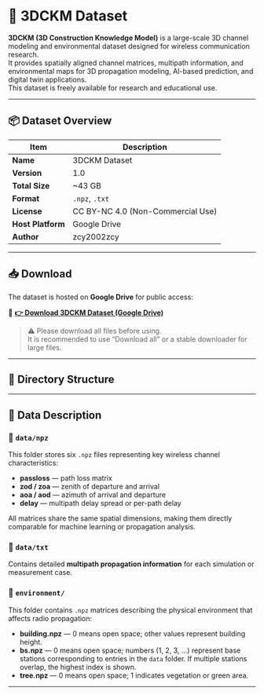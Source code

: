 # 🧱 3DCKM Dataset

**3DCKM (3D Construction Knowledge Model)** is a large-scale 3D channel modeling and environmental dataset designed for wireless communication research.  
It provides spatially aligned channel matrices, multipath information, and environmental maps for 3D propagation modeling, AI-based prediction, and digital twin applications.  
This dataset is freely available for research and educational use.

---

## 📦 Dataset Overview

| Item | Description |
|------|--------------|
| **Name** | 3DCKM Dataset |
| **Version** | 1.0 |
| **Total Size** | ~43 GB |
| **Format** | `.npz`, `.txt` |
| **License** | CC BY-NC 4.0 (Non-Commercial Use) |
| **Host Platform** | Google Drive |
| **Author** | zcy2002zcy |

---

## 📥 Download

The dataset is hosted on **Google Drive** for public access:

🔗 **[👉 Download 3DCKM Dataset (Google Drive)](https://drive.google.com/drive/folders/1qVRvR847noCDPFYs3oZ7_vBibmiLEwc1?usp=sharing)**

> ⚠️ Please download all files before using.  
> It is recommended to use “Download all” or a stable downloader for large files.

---

## 📂 Directory Structure


---

## 🧩 Data Description

### 🔹 `data/npz`
This folder stores six `.npz` files representing key wireless channel characteristics:
- **passloss** — path loss matrix  
- **zod / zoa** — zenith of departure and arrival  
- **aoa / aod** — azimuth of arrival and departure  
- **delay** — multipath delay spread or per-path delay  

All matrices share the same spatial dimensions, making them directly comparable for machine learning or propagation analysis.

### 🔹 `data/txt`
Contains detailed **multipath propagation information** for each simulation or measurement case.

### 🔹 `environment/`
This folder contains `.npz` matrices describing the physical environment that affects radio propagation:
- **building.npz** — 0 means open space; other values represent building height.  
- **bs.npz** — 0 means open space; numbers (1, 2, 3, …) represent base stations corresponding to entries in the `data` folder. If multiple stations overlap, the highest index is shown.  
- **tree.npz** — 0 means open space; 1 indicates vegetation or green area.

---

